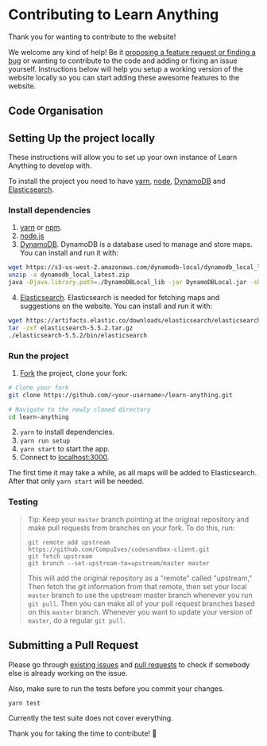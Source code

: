 # Contributing to Learn Anything
Thank you for wanting to contribute to the website!

We welcome any kind of help! Be it [proposing a feature request or finding a bug](../../issues/) or wanting to contribute to the code and adding or fixing an issue yourself. Instructions below will help you setup a working version of the website locally so you can start adding these awesome features to the website.

## Code Organisation

## Setting Up the project locally
These instructions will allow you to set up your own instance of Learn Anything
to develop with.

To install the project you need to have [yarn](https://github.com/yarnpkg/yarn), [node](https://github.com/nodejs/node), [DynamoDB]() and [Elasticsearch]().

### Install dependencies
1. [yarn](https://github.com/yarnpkg/yarn) or [npm](https://github.com/npm/npm).
2. [node.js](https://github.com/nodejs/node)
3. [DynamoDB](https://aws.amazon.com/dynamodb/). DynamoDB is a database used to manage and store maps. You can install and run it with:

```Bash
wget https://s3-us-west-2.amazonaws.com/dynamodb-local/dynamodb_local_latest.zip
unzip -a dynamodb_local_latest.zip
java -Djava.library.path=./DynamoDBLocal_lib -jar DynamoDBLocal.jar -sharedDb
```

4. [Elasticsearch](https://www.elastic.co). Elasticsearch is needed for fetching maps and suggestions on the website. You can install and run it with:

```Bash
wget https://artifacts.elastic.co/downloads/elasticsearch/elasticsearch-5.5.2.tar.gz
tar -zxf elasticsearch-5.5.2.tar.gz
./elasticsearch-5.5.2/bin/elasticsearch
```

### Run the project
1. [Fork](https://help.github.com/articles/fork-a-repo/) the project, clone your fork:

```Bash
# Clone your fork
git clone https://github.com/<your-username>/learn-anything.git

# Navigate to the newly cloned directory
cd learn-anything
```

2. `yarn` to install dependencies.
3. `yarn run setup`
3. `yarn start` to start the app.
4. Connect to [localhost:3000](http://localhost:3000).

The first time it may take a while, as all maps will be added to Elasticsearch.
After that only `yarn start` will be needed.

### Testing

> Tip: Keep your `master` branch pointing at the original repository and make
> pull requests from branches on your fork. To do this, run:
>
> ```
> git remote add upstream https://github.com/CompuIves/codesandbox-client.git
> git fetch upstream
> git branch --set-upstream-to=upstream/master master
> ```
>
> This will add the original repository as a "remote" called "upstream,"
> Then fetch the git information from that remote, then set your local `master`
> branch to use the upstream master branch whenever you run `git pull`.
> Then you can make all of your pull request branches based on this `master`
> branch. Whenever you want to update your version of `master`, do a regular
> `git pull`.

## Submitting a Pull Request
Please go through [existing issues](https://github.com/learn-anything/learn-anything/issues) and [pull requests](https://github.com/learn-anything/learn-anything/pulls) to check if somebody else is already working on the issue.

Also, make sure to run the tests before you commit your changes.

```
yarn test
```

Currently the test suite does not cover everything.

Thank you for taking the time to contribute! 💜